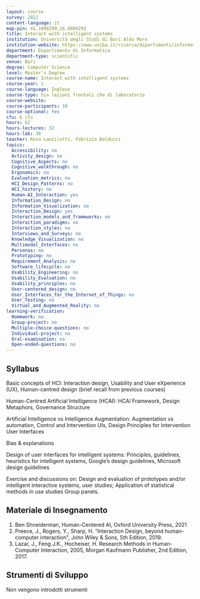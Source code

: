 ```yaml
---
layout: course
survey: 2022
content-language: it
map-pin: 41.1098299,16.8804293
title: Interact with intelligent systems
institution: Università degli Studi di Bari Aldo Moro
institution-website: https://www.uniba.it/ricerca/dipartimenti/informatica/didattica/corsi-di-laurea/computer-science/computer-science 
department: Dipartimento di Informatica
department-type: scientific
venue: Bari
degree: Computer Science
level: Master's Degree
course-name: Interact with intelligent systems
course-year: 2
course-language: Inglese
course-type: Sia lezioni frontali che di laboratorio
course-website: 
course-participants: 10
course-optional: Yes
cfu: 6 cfu
hours: 62
hours-lectures: 32
hours-lab: 30
teacher: Rosa Lanzilotti, Fabrizio Balducci
topics: 
  Accessibility: no
  Activity_design: no
  Cognitive_Aspects: no
  Cognitive_walkthrough: no
  Ergonomics: no
  Evaluation_metrics: no
  HCI_Design_Patterns: no
  HCI_history: no
  Human-AI_Interaction: yes
  Information_Design: no
  Information_Visualization: no
  Interaction_Design: yes
  Interaction_models_and_frameworks: no
  Interaction_paradigms: no
  Interaction_styles: no
  Interviews_and_Surveys: no
  Knowledge_Visualization: no
  Multimodal_Interfaces: no
  Personas: no
  Prototyping: no
  Requirement_Analysis: no
  Software_lifecycle: no
  Usability_Engineering: no
  Usability_Evaluation: no
  Usability_principles: no
  User-centered_design: no
  User_Interfaces_for_the_Internet_of_Things: no
  User_Testing: no
  Virtual_and_Augmented_Reality: no
learning-verification: 
  Homework: no 
  Group-project: no 
  Multiple-choice-questions: no 
  Individual-project: no 
  Oral-examination: no 
  Open-ended-questions: no 
---
```



## Syllabus 
Basic concepts of HCI: Interaction design, Usability and User eXperience (UX), Human-centred design (brief recall from previous courses)

Human-Centred Artificial Intelligence (HCAI): HCAI Framework, Design Metaphors, Governance Structure

Artificial Intelligence vs Intelligence Augmentation: Augmentation vs automation, Control and Intervention UIs, Design Principles for Intervention User Interfaces

Bias & explanations

Design of user interfaces for intelligent systems: Principles, guidelines, heuristics for intelligent systems, Google’s design guidelines, Microsoft design guidelines

Exercise and discussions on: 
Design  and  evaluation  of  prototypes  and/or  intelligent interactive systems, user studies; 
Application of statistical methods in use studies
Group panels.


## Materiale di Insegnamento 
1.	Ben Shneiderman, Human-Centered AI, Oxford University Press, 2021
2.	Preece, J., Rogers, Y., Sharp, H. “Interaction Design, beyond human-computer interaction", John Wiley & Sons, 5th Edition, 2019.
3.	Lazar, J., Feng J.K., Hocheiser, H. Research Methods in Human-Computer Interaction, 2005, Morgan Kaufmann Publisher, 2nd Edition, 2017.


## Strumenti di Sviluppo 
Non vengono introdotti strumenti

